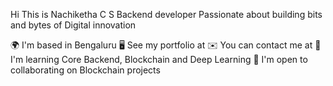 Hi This is Nachiketha C S
Backend developer
Passionate about building bits and bytes of Digital innovation

🌍  I'm based in Bengaluru
🖥️  See my portfolio at 
✉️  You can contact me at 
🧠  I'm learning Core Backend, Blockchain and Deep Learning
🤝  I'm open to collaborating on Blockchain projects
